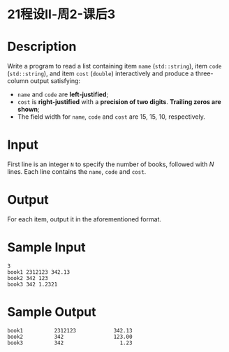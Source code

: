 # 21程设Ⅱ-周2-课后3

# Description
Write a program to read a list containing item `name` (`std::string`), item `code` (`std::string`), and item `cost` (`double`) interactively and produce a three-column output satisfying:
- `name` and `code` are **left-justified**;
- `cost` is **right-justified** with a **precision of two digits**. **Trailing zeros are shown**;
- The field width for `name`, `code` and `cost` are 15, 15, 10, respectively.

# Input
First line is an integer `N` to specify the number of books, followed with $N$ lines. Each line contains the `name`, `code` and `cost`.

# Output
For each item, output it in the aforementioned format.

# Sample Input
```
3
book1 2312123 342.13
book2 342 123
book3 342 1.2321

```

# Sample Output
```
book1          2312123            342.13
book2          342                123.00
book3          342                  1.23

```